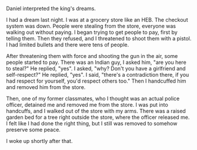 Daniel interpreted the king's dreams.

I had a dream last night. I was at a grocery store like an HEB. 
The checkout system was down. People were stealing from the store, 
everyone was walking out without paying. I began trying to
get people to pay, first by telling them. Then they refused, and I threatened
to shoot them with a pistol. I had limited bullets and there were tens of people.

After threatening them with force and shooting the gun in the air, some people started to pay.
There was an Indian guy, I asked him, "are you here to steal?" He replied, "yes". I asked, "why?
Don't you have a girlfriend and self-respect?" He replied, "yes". I said, "there's a contradiction
there, if you had respect for yourself, you'd respect others too." Then I handcuffed him and removed
him from the store.

Then, one of my former classmates, who I thought was an actual police officer, detained me and removed
me from the store. I was put into handcuffs, and I walked out of the store with my arms. There was a raised
garden bed for a tree right outside the store, where the officer released me. I felt like I had done
the right thing, but I still was removed to somehow preserve some peace.

I woke up shortly after that.
